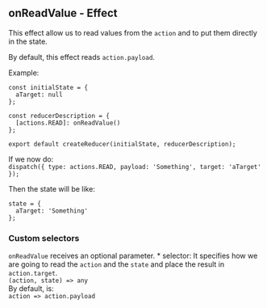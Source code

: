 ## onReadValue - Effect

This effect allow us to read values from the `action` and to put them directly in the state.  

By default, this effect reads `action.payload`.  

Example:  
```
const initialState = {
  aTarget: null
};

const reducerDescription = {
  [actions.READ]: onReadValue()
};

export default createReducer(initialState, reducerDescription);
```

If we now do:  
`dispatch({
  type: actions.READ,
  payload: 'Something',
  target: 'aTarget'
});`  

Then the state will be like:  
```
state = {
  aTarget: 'Something'
};
```

### Custom selectors
  `onReadValue` receives an optional parameter.
    * selector: It specifies how we are going to read the `action` and the `state` and place the result in `action.target`.  
    `(action, state) => any`  
    By default, is:  
    `action => action.payload`  
